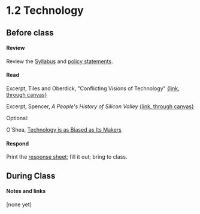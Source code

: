 # 1.2 Technology

## Before class

#### Review

Review the [Syllabus](https://allenjromano.github.io/techmem2019/syllabus) and [policy statements](https://allenjromano.github.io/techmem2019/policies). 

#### Read

Excerpt, Tiles and Oberdick, "Conflicting Visions of Technology" [{link, through canvas}](https://canvas.fsu.edu/courses/105751/files?preview=5739853)

Excerpt, Spencer, *A People's History of Silicon Valley* [{link, through canvas}](https://canvas.fsu.edu/courses/105751/files?preview=5739854)



Optional:

O'Shea, [Technology is as Biased as Its Makers](https://longreads.com/2019/05/14/technology-is-as-biased-as-its-makers/)



#### Respond

Print the [response sheet](responses/1_2_response.pdf); fill it out; bring to class.




## During Class 

#### Notes and links

[none yet]
